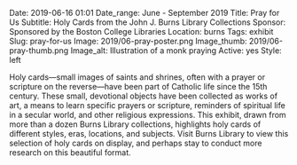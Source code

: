 Date: 2019-06-16 01:01 
Date_range: June - September 2019
Title: Pray for Us
Subtitle: Holy Cards from the John J. Burns Library Collections
Sponsor: Sponsored by the Boston College Libraries
Location: burns
Tags: exhibit
Slug: pray-for-us
Image: 2019/06-pray-poster.png
Image_thumb: 2019/06-pray-thumb.png
Image_alt: Illustration of a monk praying
Active: yes
Style: left

Holy cards—small images of saints and shrines, often with a prayer or scripture on the reverse—have been part of Catholic life since the 15th century. These small, devotional objects have been collected as works of art, a means to learn specific prayers or scripture, reminders of spiritual life in a secular world, and other religious expressions. This exhibit, drawn from more than a dozen Burns Library collections, highlights holy cards of different styles, eras, locations, and subjects. Visit Burns Library to view this selection of holy cards on display, and perhaps stay to conduct more research on this beautiful format. 